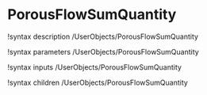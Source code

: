 # PorousFlowSumQuantity

!syntax description /UserObjects/PorousFlowSumQuantity

!syntax parameters /UserObjects/PorousFlowSumQuantity

!syntax inputs /UserObjects/PorousFlowSumQuantity

!syntax children /UserObjects/PorousFlowSumQuantity
